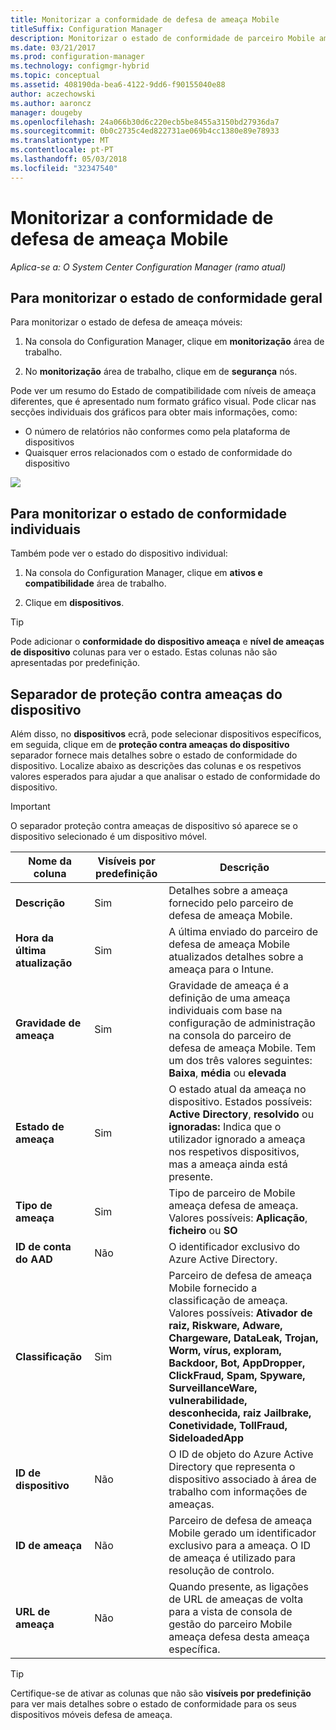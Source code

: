 ```yaml
---
title: Monitorizar a conformidade de defesa de ameaça Mobile
titleSuffix: Configuration Manager
description: Monitorizar o estado de conformidade de parceiro Mobile ameaça defesa partir da consola do Configuration Manager
ms.date: 03/21/2017
ms.prod: configuration-manager
ms.technology: configmgr-hybrid
ms.topic: conceptual
ms.assetid: 408190da-bea6-4122-9dd6-f90155040e88
author: aczechowski
ms.author: aaroncz
manager: dougeby
ms.openlocfilehash: 24a066b30d6c220ecb5be8455a3150bd27936da7
ms.sourcegitcommit: 0b0c2735c4ed822731ae069b4cc1380e89e78933
ms.translationtype: MT
ms.contentlocale: pt-PT
ms.lasthandoff: 05/03/2018
ms.locfileid: "32347540"
---
```

# <a name="monitor-mobile-threat-defense-compliance"></a>**Monitorizar a conformidade de defesa de ameaça Mobile**

*Aplica-se a: O System Center Configuration Manager (ramo atual)*

## <a name="to-monitor-the-overall-compliance-status"></a>Para monitorizar o estado de conformidade geral

Para monitorizar o estado de defesa de ameaça móveis:

1.  Na consola do Configuration Manager, clique em **monitorização** área de trabalho.

2.  No **monitorização** área de trabalho, clique em de **segurança** nós.

Pode ver um resumo do Estado de compatibilidade com níveis de ameaça diferentes, que é apresentado num formato gráfico visual. Pode clicar nas secções individuais dos gráficos para obter mais informações, como: 

- O número de relatórios não conformes como pela plataforma de dispositivos
- Quaisquer erros relacionados com o estado de conformidade do dispositivo

![](http://i.imgur.com/bmPsiWk.png)

## <a name="to-monitor-the-individual-compliance-status"></a>Para monitorizar o estado de conformidade individuais

Também pode ver o estado do dispositivo individual:

1.  Na consola do Configuration Manager, clique em **ativos e compatibilidade** área de trabalho.

2.  Clique em **dispositivos**.

> [!TIP] 
> Pode adicionar o **conformidade do dispositivo ameaça** e **nível de ameaças de dispositivo** colunas para ver o estado. Estas colunas não são apresentadas por predefinição.

## <a name="device-threat-protection-tab"></a>Separador de proteção contra ameaças do dispositivo

Além disso, no **dispositivos** ecrã, pode selecionar dispositivos específicos, em seguida, clique em de **proteção contra ameaças do dispositivo** separador fornece mais detalhes sobre o estado de conformidade do dispositivo. Localize abaixo as descrições das colunas e os respetivos valores esperados para ajudar a que analisar o estado de conformidade do dispositivo.

> [!IMPORTANT] 
> O separador proteção contra ameaças de dispositivo só aparece se o dispositivo selecionado é um dispositivo móvel.

|Nome da coluna|Visíveis por predefinição|Descrição| 
|-|-|-|
|**Descrição**| Sim | Detalhes sobre a ameaça fornecido pelo parceiro de defesa de ameaça Mobile. |
|**Hora da última atualização**| Sim | A última enviado do parceiro de defesa de ameaça Mobile atualizados detalhes sobre a ameaça para o Intune. |
|**Gravidade de ameaça**| Sim | Gravidade de ameaça é a definição de uma ameaça individuais com base na configuração de administração na consola do parceiro de defesa de ameaça Mobile. Tem um dos três valores seguintes: **Baixa**, **média** ou **elevada** |
|**Estado de ameaça**| Sim | O estado atual da ameaça no dispositivo. Estados possíveis: **Active Directory**, **resolvido** ou **ignoradas:** Indica que o utilizador ignorado a ameaça nos respetivos dispositivos, mas a ameaça ainda está presente. |
|**Tipo de ameaça**| Sim | Tipo de parceiro de Mobile ameaça defesa de ameaça. Valores possíveis: **Aplicação**, **ficheiro** ou **SO** |
|**ID de conta do AAD**| Não | O identificador exclusivo do Azure Active Directory. |
|**Classificação**| Sim | Parceiro de defesa de ameaça Mobile fornecido a classificação de ameaça. Valores possíveis: **Ativador de raiz, Riskware, Adware, Chargeware, DataLeak, Trojan, Worm, vírus, exploram, Backdoor, Bot, AppDropper, ClickFraud, Spam, Spyware, SurveillanceWare, vulnerabilidade, desconhecida, raiz Jailbrake, Conetividade, TollFraud, SideloadedApp** |
|**ID de dispositivo**| Não | O ID de objeto do Azure Active Directory que representa o dispositivo associado à área de trabalho com informações de ameaças. |
|**ID de ameaça**| Não | Parceiro de defesa de ameaça Mobile gerado um identificador exclusivo para a ameaça. O ID de ameaça é utilizado para resolução de controlo. |
|**URL de ameaça**| Não | Quando presente, as ligações de URL de ameaças de volta para a vista de consola de gestão do parceiro Mobile ameaça defesa desta ameaça específica. |

> [!TIP] 
> Certifique-se de ativar as colunas que não são **visíveis por predefinição** para ver mais detalhes sobre o estado de conformidade para os seus dispositivos móveis defesa de ameaça.
